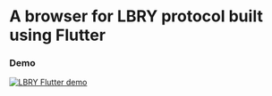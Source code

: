 # A browser for LBRY protocol built using Flutter
### Demo
[![LBRY Flutter demo]({https://spee.ch/7/946b163cef3c03be.png})]({https://odysee.com/@skywalker:7/lbry-flutter-app-demo1:3} "LBRY Flutter app")
